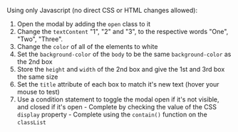 Using only Javascript (no direct CSS or HTML changes allowed):
  1. Open the modal by adding the `open` class to it
  2. Change the `textContent` "1", "2" and "3", to the respective words "One", "Two", "Three".
  3. Change the `color` of all of the elements to white
  4. Set the `background-color` of the `body` to be the same `background-color` as the 2nd box
  5. Store the `height` and `width` of the 2nd box and give the 1st and 3rd box the same size
  6. Set the `title` attribute of each box to match it's new text (hover your mouse to test)
  7. Use a condition statement to toggle the modal open if it's not visible, and closed if it's open
    - Complete by checking the value of the CSS `display` property
    - Complete using the `contain()` function on the `classList`
